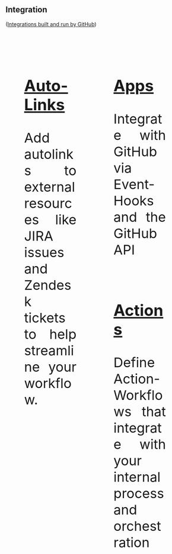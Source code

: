 ## Integration

([Integrations built and run by GitHub](https://github.com/integrations))

<br><br>

<div>
<div style="text-align: justify; font-size: 36px; float: left; width: 28%; padding: 10px 50px 10px 50px;">

### [Auto-Links](https://docs.github.com/en/enterprise-cloud@latest/repositories/managing-your-repositorys-settings-and-features/managing-repository-settings/configuring-autolinks-to-reference-external-resources)

Add autolinks to external resources like JIRA issues and Zendesk tickets to help streamline your workflow.

</div>
<div style="text-align: justify; font-size: 36px; float: left; width: 28%; padding: 10px 50px 10px 50px;">

### [Apps](https://docs.github.com/en/enterprise-cloud@latest/apps)

Integrate with GitHub via Event-Hooks and the GitHub API

</div>
<div style="text-align: justify; font-size: 36px; float: left; width: 28%; padding: 10px 50px 10px 50px;">

### [Actions](https://docs.github.com/en/enterprise-cloud@latest/actions)

Define Action-Workflows that integrate with your internal process and orchestration
<br><br><br><br><br><br><br><br><br><br>
</div>

</div>
<br><br><br><br><br>